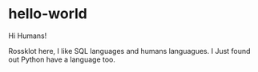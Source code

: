 # hello-world
Hi Humans!

Rossklot here, I like SQL languages and humans languagues.
I Just found out Python have a language too.
